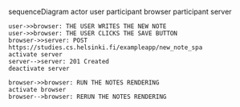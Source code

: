 sequenceDiagram
    actor user
    participant browser
    participant server

    user->>browser: THE USER WRITES THE NEW NOTE
    user->>browser: THE USER CLICKS THE SAVE BUTTON
    browser->>server: POST https://studies.cs.helsinki.fi/exampleapp/new_note_spa
    activate server
    server-->server: 201 Created
    deactivate server

    browser->>browser: RUN THE NOTES RENDERING
    activate browser
    browser-->browser: RERUN THE NOTES RENDERING